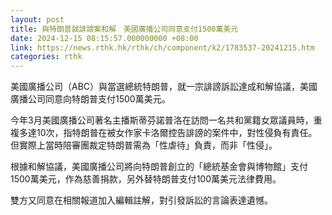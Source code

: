 ```yaml
---
layout: post
title: 與特朗普就誹謗案和解　美國廣播公司同意支付1500萬美元
date: 2024-12-15 08:15:57.000000000 +08:00
link: https://news.rthk.hk/rthk/ch/component/k2/1783537-20241215.htm
categories: rthk
---
```


美國廣播公司（ABC）與當選總統特朗普，就一宗誹謗訴訟達成和解協議，美國廣播公司同意向特朗普支付1500萬美元。

今年3月美國廣播公司著名主播斯蒂芬諾普洛在訪問一名共和黨籍女眾議員時，重複多達10次，指特朗普在被女作家卡洛爾控告誹謗的案件中，對性侵負有責任。但實際上當時陪審團裁定特朗普需為「性虐待」負責，而非「性侵」。

根據和解協議，美國廣播公司將向特朗普創立的「總統基金會與博物館」支付1500萬美元，作為慈善捐款，另外替特朗普支付100萬美元法律費用。

雙方又同意在相關報道加入編輯註解，對引發訴訟的言論表達遺憾。
